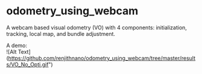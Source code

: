 # odometry_using_webcam



A webcam based  visual odometry (VO) with 4 components: initialization, tracking, local map, and bundle adjustment.

A demo:  
![Alt Text] (https://github.com/renjithnano/odometry_using_webcam/tree/master/results/VO_No_Opti.gif")



